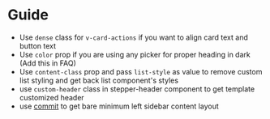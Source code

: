 # Guide

- Use `dense` class for `v-card-actions` if you want to align card text and button text
- Use `color` prop if you are using any picker for proper heading in dark (Add this in FAQ)
- Use `content-class` prop and pass `list-style` as value to remove custom list styling and get back list component's styles
- use `custom-header` class in stepper-header component to get template customized header
- use [commit](https://github.com/themeselection/oxify-vuejs-admin-template/commit/4e6b1114c50493e59025bd4010ea8cadf110ca8c) to get bare minimum left sidebar content layout
